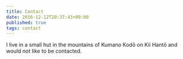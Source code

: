 ```yaml
---
title: Contact
date: 2016-12-12T20:37:43+09:00
published: true
tags: contact
---
```


I live in a small hut in the mountains of Kumano Kodō on Kii Hantō and would not
like to be contacted.
